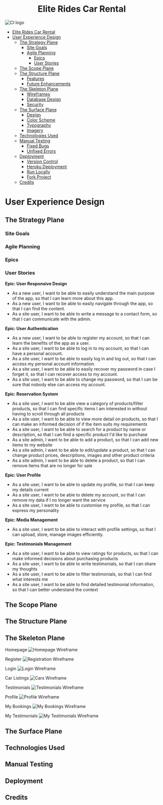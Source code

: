 <h1 align="center">Elite Rides Car Rental</h1>

![CI logo](https://codeinstitute.s3.amazonaws.com/fullstack/ci_logo_small.png)

* [Elite Rides Car Rental](#elite-rides-car-rental)
* [User Experience Design](#user-experience-design)
    * [The Strategy Plane](#the-strategy-plane)
        * [Site Goals](#site-goals)
        * [Agile Planning](#agile-planning)
            * [Epics](#epics)
            * [User Stories](#user-stories)
    * [The Scope Plane](#the-scope-plane)
    * [The Structure Plane](#the-structure-plane)
       * [Features](#features)
       * [Future Enhancements](#future-enhancements)
    * [The Skeleton Plane](#the-skeleton-plane)
       * [Wireframes](#wireframes)
       * [Database Design](#database-design)
       * [Security](#security)
    * [The Surface Plane](#the-surface-plane)
       * [Design](#design)
       * [Color Scheme](#color-scheme)
       * [Typography](#typography)
       * [Imagery](#imagery)
   * [Technologies Used](#technologies-used)
   * [Manual Testing](#manual-testing)
       * [Fixed Bugs](#fixed-bugs)
       * [Unfixed Errors](#unfixed-errors)
   * [Deployment](#deployment)
       * [Version Control](#version-control)
       * [Heroku Deployment](#heroku-deployment)
       * [Run Locally](#run-locally)
       * [Fork Project](#fork-project)
   * [Credits](#credits)

# User Experience Design

## The Strategy Plane

### Site Goals

### Agile Planning

### Epics

### User Stories

**Epic: User Responsive Design**

- As a new user, I want to be able to easily understand the main purpose of the app, so that I can learn more about this app.
- As a new user, I want to be able to easily navigate through the app, so that I can find the content.
- As a site user, I want to be able to write a message to a contact form, so that I can communicate with the admin.

**Epic: User Authentication**

- As a new user, I want to be able to register my account, so that I can learn the benefits of the app as a user.
- As a site user, I want to be able to log in to my account, so that I can have a personal account.
- As a site user, I want to be able to easily log in and log out, so that I can access my personal account information.
- As a site user, I want to be able to easily recover my password in case I forget it, so that I can recover access to my account.
- As a site user, I want to be able to change my password, so that I can be sure that nobody else can access my account.

**Epic: Reservation System**

- As a site user, I want to be able view a category of products/filter products, so that I can find specific items I am interested in without having to scroll through all products
- As a site user, I want to be able to view more detail on products, so that I can make an informed decision of if the item suits my requirements
- As a site user, I want to be able to search for a product by name or description, so that I can find a specific product I'd like to purchase
- As a site admin, I want to be able to add a product, so that I can add new items to my website
- As a site admin, I want to be able to edit/update a product, so that I can change product prices, descriptions, images and other product criteria
- As a site admin, I want to be able to delete a product, so that I can remove items that are no longer for sale

**Epic: User Profile**

- As a site user, I want to be able to update my profile, so that I can keep my details current
- As a site user, I want to be able to delete my account, so that I can remove my data if I no longer want the service
- As a site user, I want to be able to customise my profile, so that I can express my personality

**Epic: Media Management**

- As a site user, I want to be able to interact with profile settings, so that I can upload, store, manage images efficiently.

**Epic: Testimonials Management**
- As a site user, I want to be able to view ratings for products, so that I can make informed decisions about purchasing products
- As a site user, I want to be able to write testimonials, so that I can share my thoughts
- As a site user, I want to be able to filter testimonials, so that I can find what interests me
- As a site user, I want to be able to find detailed testimonial information, so that I can better understand the context


## The Scope Plane

## The Structure Plane

## The Skeleton Plane

Homepage
![Homepage Wireframe](wireframes/1-homepage.jpg)

Register
![Registration Wireframe](wireframes/2-register.jpg)

Login
![Login Wireframe](wireframes/3-login.jpg)

Car Listings
![Cars Wireframe](wireframes/4-cars.jpg)

Testimonials
![Testimonials Wireframe](wireframes/5-testimonials.jpg)

Profile
![Profile Wireframe](wireframes/6-profile.jpg)

My Bookings
![My Bookings Wireframe](wireframes/7-my-bookings.jpg)

My Testimonials
![My Testimonials Wireframe](wireframes/8-my-testimonials.jpg)
## The Surface Plane

## Technologies Used

## Manual Testing

## Deployment

## Credits


